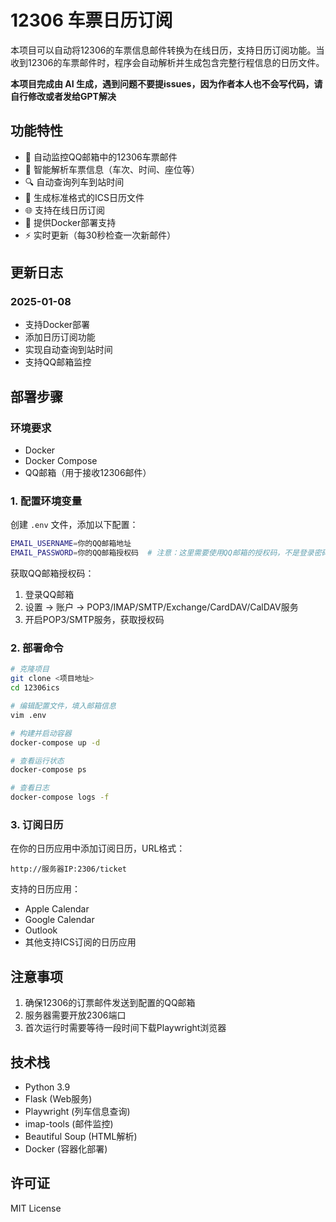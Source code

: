 # 12306 车票日历订阅

本项目可以自动将12306的车票信息邮件转换为在线日历，支持日历订阅功能。当收到12306的车票邮件时，程序会自动解析并生成包含完整行程信息的日历文件。

**本项目完成由 AI 生成，遇到问题不要提issues，因为作者本人也不会写代码，请自行修改或者发给GPT解决**

## 功能特性

- 📧 自动监控QQ邮箱中的12306车票邮件
- 🎫 智能解析车票信息（车次、时间、座位等）
- 🔍 自动查询列车到站时间
- 📅 生成标准格式的ICS日历文件
- 🌐 支持在线日历订阅
- 🐳 提供Docker部署支持
- ⚡ 实时更新（每30秒检查一次新邮件）

## 更新日志

### 2025-01-08
- 支持Docker部署
- 添加日历订阅功能
- 实现自动查询到站时间
- 支持QQ邮箱监控

## 部署步骤

### 环境要求
- Docker
- Docker Compose
- QQ邮箱（用于接收12306邮件）

### 1. 配置环境变量
创建 `.env` 文件，添加以下配置：
```bash
EMAIL_USERNAME=你的QQ邮箱地址
EMAIL_PASSWORD=你的QQ邮箱授权码  # 注意：这里需要使用QQ邮箱的授权码，不是登录密码
```

获取QQ邮箱授权码：
1. 登录QQ邮箱
2. 设置 -> 账户 -> POP3/IMAP/SMTP/Exchange/CardDAV/CalDAV服务
3. 开启POP3/SMTP服务，获取授权码

### 2. 部署命令

```bash
# 克隆项目
git clone <项目地址>
cd 12306ics

# 编辑配置文件，填入邮箱信息
vim .env

# 构建并启动容器
docker-compose up -d

# 查看运行状态
docker-compose ps

# 查看日志
docker-compose logs -f
```

### 3. 订阅日历
在你的日历应用中添加订阅日历，URL格式：
```
http://服务器IP:2306/ticket
```

支持的日历应用：
- Apple Calendar
- Google Calendar
- Outlook
- 其他支持ICS订阅的日历应用

## 注意事项

1. 确保12306的订票邮件发送到配置的QQ邮箱
2. 服务器需要开放2306端口
3. 首次运行时需要等待一段时间下载Playwright浏览器


## 技术栈

- Python 3.9
- Flask (Web服务)
- Playwright (列车信息查询)
- imap-tools (邮件监控)
- Beautiful Soup (HTML解析)
- Docker (容器化部署)

## 许可证

MIT License
